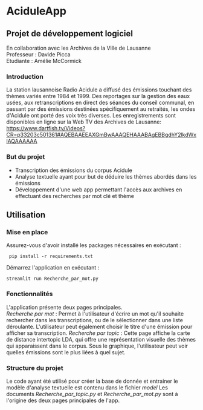 # AciduleApp
## Projet de développement logiciel
En collaboration avec les Archives de la Ville de Lausanne \
Professeur : Davide Picca \
Etudiante : Amélie McCormick 

### Introduction
La station lausannoise Radio Acidule a diffusé des émissions touchant des thèmes variés entre 1984 et 1999. Des 
reportages sur la gestion des eaux usées, aux retranscriptions en direct des séances du conseil communal, en passant par
des émissions destinées spécifiquement au retraités, les ondes d'Acidule ont porté des voix très diverses. 
Les enregistrements sont disponibles en ligne sur la Web TV des Archives de Lausanne: https://www.dartfish.tv/Videos?CR=p33203c501361#AQEBAAEEAXGmBwAAAQEHAAABAgEBBgdhY2lkdWxlAQAAAAAA

### But du projet
- Transcription des émissions du corpus Acidule
- Analyse textuelle ayant pour but de déduire les thèmes abordés dans les émissions
- Développement d'une web app permettant l'accès aux archives en effectuant des recherches par mot clé et thème


## Utilisation
### Mise en place
Assurez-vous d'avoir installé les packages nécessaires en exécutant :
```
 pip install -r requirements.txt
```

Démarrez l'application en exécutant :
```
streamlit run Recherche_par_mot.py
```
### Fonctionnalités
L'application présente deux pages principales.\
*Recherche par mot* : Permet à l'utilisateur d'écrire un mot qu'il souhaite rechercher dans les transcriptions, ou de le sélectionner dans une liste déroulante.
L'utilisateur peut également choisir le titre d'une émission pour afficher sa transcription.
*Recherche par topic* : Cette page affiche la carte de distance intertopic LDA, qui offre une représentation visuelle des thèmes qui apparaissent dans le corpus.
Sous le graphique, l'utilisateur peut voir quelles émissions sont le plus liées à quel sujet.


### Structure du projet
Le code ayant été utilisé pour créer la base de donnée et entrainer le modèle d'analyse textuelle est contenu dans le fichier *model* Les documents *Recherche_par_topic.py* et *Recherche_par_mot.py* sont à l'origine des deux pages principales de l'app. 

